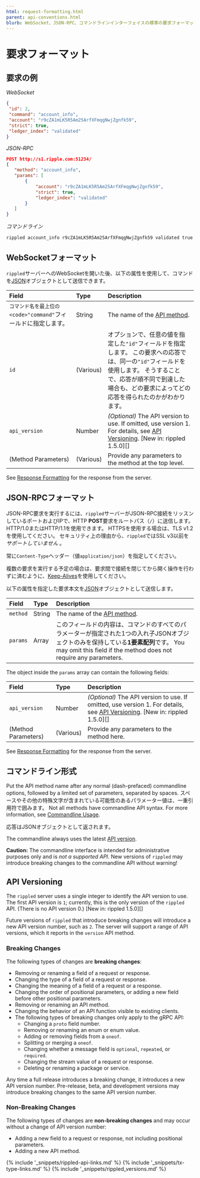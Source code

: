 ```yaml
---
html: request-formatting.html
parent: api-conventions.html
blurb: WebSocket、JSON-RPC、コマンドラインインターフェイスの標準の要求フォーマットと例です。
---
```


# 要求フォーマット

## 要求の例

<!-- MULTICODE_BLOCK_START -->

*WebSocket*

```json
{
 "id": 2,
 "command": "account_info",
 "account": "r9cZA1mLK5R5Am25ArfXFmqgNwjZgnfk59",
 "strict": true,
 "ledger_index": "validated"
}
```

*JSON-RPC*

```json
POST http://s1.ripple.com:51234/
{
   "method": "account_info",
   "params": [
       {
           "account": "r9cZA1mLK5R5Am25ArfXFmqgNwjZgnfk59",
           "strict": true,
           "ledger_index": "validated"
       }
   ]
}
```

*コマンドライン*

```sh
rippled account_info r9cZA1mLK5R5Am25ArfXFmqgNwjZgnfk59 validated true
```

<!-- MULTICODE_BLOCK_END -->


## WebSocketフォーマット

`rippled`サーバーへのWebSocketを開いた後、以下の属性を使用して、コマンドを[JSON](https://en.wikipedia.org/wiki/JSON)オブジェクトとして送信できます。

| Field                                             | Type      | Description                                                                                                                                       |
|:------------------------------------------------- |:--------- |:------------------------------------------------------------------------------------------------------------------------------------------------- |
| `コマンド名を最上位の<code>"command"`フィールドに指定します。</code> | String    | The name of the [API method](public-api-methods.html).                                                                                            |
| `id`                                              | (Various) | オプションで、任意の値を指定した`"id"`フィールドを指定します。 この要求への応答では、同一の`"id"`フィールドを使用します。 そうすることで、応答が順不同で到達した場合も、どの要求によってどの応答を得られたのかがわかります。                             |
| `api_version`                                     | Number    | _(Optional)_ The API version to use. If omitted, use version 1. For details, see [API Versioning](#api-versioning). \[New in: rippled 1.5.0\]\[\] |
| (Method Parameters)                               | (Various) | Provide any parameters to the method at the top level.                                                                                            |

See [Response Formatting](response-formatting.html) for the response from the server.

## JSON-RPCフォーマット

JSON-RPC要求を実行するには、`rippled`サーバーがJSON-RPC接続をリッスンしているポートおよびIPで、HTTP **POST**要求をルートパス（`/`）に送信します。 HTTP/1.0またはHTTP/1.1を使用できます。 HTTPSを使用する場合は、TLS v1.2を使用してください。 セキュリティ上の理由から、`rippled`ではSSL v3以前を _サポートしていません_ 。

常に`Content-Type`ヘッダー（値`application/json`）を指定してください。

複数の要求を実行する予定の場合は、要求間で接続を閉じてから開く操作を行わずに済むように、[Keep-Alives](http://tools.ietf.org/html/rfc7230#section-6.3)を使用してください。 <!-- SPELLING_IGNORE: alives -->

以下の属性を指定した要求本文を[JSON](https://en.wikipedia.org/wiki/JSON)オブジェクトとして送信します。


| Field    | Type   | Description                                                                                                                                   |
|:-------- |:------ |:--------------------------------------------------------------------------------------------------------------------------------------------- |
| `method` | String | The name of the [API method](public-api-methods.html).                                                                                        |
| `params` | Array  | このフィールドの内容は、コマンドのすべてのパラメーターが指定された1つの入れ子JSONオブジェクトのみを保持している**1要素配列**です。 You may omit this field if the method does not require any parameters. |

The object inside the `params` array can contain the following fields:

| Field               | Type      | Description                                                                                                                                       |
|:------------------- |:--------- |:------------------------------------------------------------------------------------------------------------------------------------------------- |
| `api_version`       | Number    | _(Optional)_ The API version to use. If omitted, use version 1. For details, see [API Versioning](#api-versioning). \[New in: rippled 1.5.0\]\[\] |
| (Method Parameters) | (Various) | Provide any parameters to the method here.                                                                                                        |

See [Response Formatting](response-formatting.html) for the response from the server.

## コマンドライン形式

Put the API method name after any normal (dash-prefaced) commandline options, followed by a limited set of parameters, separated by spaces. スペースやその他の特殊文字が含まれている可能性のあるパラメーター値は、一重引用符で囲みます。 Not all methods have commandline API syntax. For more information, see [Commandline Usage](https://xrpl.org/commandline-usage.html#client-mode-options).

応答はJSONオブジェクトとして返されます。

The commandline always uses the latest [API version](#api-versioning).

**Caution:** The commandline interface is intended for administrative purposes only and is _not a supported API_. New versions of `rippled` may introduce breaking changes to the commandline API without warning!

## API Versioning

The `rippled` server uses a single integer to identify the API version to use. The first API version is `1`; currently, this is the only version of the `rippled` API. (There is no API version 0.) \[New in: rippled 1.5.0\]\[\]

Future versions of `rippled` that introduce breaking changes will introduce a new API version number, such as `2`. The server will support a range of API versions, which it reports in the `version` API method. <!-- STYLE_OVERRIDE: will --> <!-- TODO: add a link when `version` method is documented. --> <!-- Uncomment when multiple API versions exist: Separate API requests can use different API versions even on the same persistent connection. For example, if you connect WebSocket to a server that supports API versions 1 and 2, you can make a server_info request using API version 2 and then make another server_info request using API version 1 from the same connection. -->

### Breaking Changes

The following types of changes are **breaking changes**:

- Removing or renaming a field of a request or response.
- Changing the type of a field of a request or response.
- Changing the meaning of a field of a request or a response.
- Changing the order of positional parameters, or adding a new field before other positional parameters.
- Removing or renaming an API method.
- Changing the behavior of an API function visible to existing clients.
- The following types of breaking changes only apply to the gRPC API:
    - Changing a `proto` field number.
    - Removing or renaming an enum or enum value.
    - Adding or removing fields from a `oneof`.
    - Splitting or merging a `oneof`.
    - Changing whether a message field is `optional`, `repeated`, or `required`.
    - Changing the stream value of a request or response.
    - Deleting or renaming a package or service.

Any time a full release introduces a breaking change, it introduces a new API version number. Pre-release, beta, and development versions may introduce breaking changes to the same API version number.

### Non-Breaking Changes

The following types of changes are **non-breaking changes** and may occur without a change of API version number:

- Adding a new field to a request or response, not including positional parameters.
- Adding a new API method.

<!--{# common link defs #}-->
{% include '_snippets/rippled-api-links.md' %}
{% include '_snippets/tx-type-links.md' %}
{% include '_snippets/rippled_versions.md' %}
